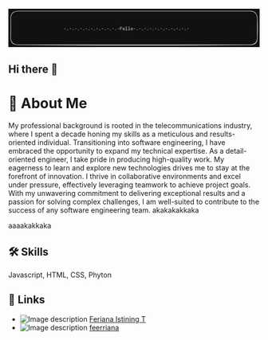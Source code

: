  ![Image][def]

[def]: https://raw.githubusercontent.com/Coferri/Coferri/refs/heads/main/header.png
## Hi there 👋

# 🚀 About Me

My professional background is rooted in the telecommunications industry, where I spent a decade honing my skills as a meticulous and results-oriented individual. Transitioning into software engineering, I have embraced the opportunity to expand my technical expertise. As a detail-oriented engineer, I take pride in producing high-quality work. My eagerness to learn and explore new technologies drives me to stay at the forefront of innovation. I thrive in collaborative environments and excel under pressure, effectively leveraging teamwork to achieve project goals. With my unwavering commitment to delivering exceptional results and a passion for solving complex challenges, I am well-suited to contribute to the success of any software engineering team.
akakakakkaka

aaaakakkaka

## 🛠 Skills
Javascript, HTML, CSS, Phyton


## 🔗 Links

 - <img src="https://upload.wikimedia.org/wikipedia/commons/thumb/c/ca/LinkedIn_logo_initials.png/600px-LinkedIn_logo_initials.png?20140125013055" width="15" height="15" alt="Image description"> [Feriana Istining T](https://www.linkedin.com/in/feriana/)
 - <img src="https://upload.wikimedia.org/wikipedia/commons/thumb/9/95/Instagram_logo_2022.svg/2048px-Instagram_logo_2022.svg.png" width="15" height="15" alt="Image description"> [ feerriana](https://www.instagram.com/feerriana/)

 

<!--



**Coferri/Coferri** is a ✨ _special_ ✨ repository because its `README.md` (this file) appears on your GitHub profile.

Here are some ideas to get you started:

- 🔭 I’m currently working on ...
- 🌱 I’m currently learning ...
- 👯 I’m looking to collaborate on ...
- 🤔 I’m looking for help with ...
- 💬 Ask me about ...
- 📫 How to reach me: ...
- 😄 Pronouns: ...
- ⚡ Fun fact: ...
-->
